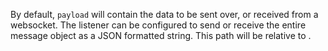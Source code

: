 By default, `payload` will contain the data to be sent over, or received from a websocket. The listener can be configured to send or receive the entire message object as a JSON formatted string.
This path will be relative to .